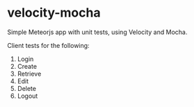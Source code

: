 # velocity-mocha
Simple Meteorjs app with unit tests, using Velocity and Mocha.

Client tests for the following:
1. Login
2. Create
3. Retrieve
4. Edit
5. Delete
6. Logout
